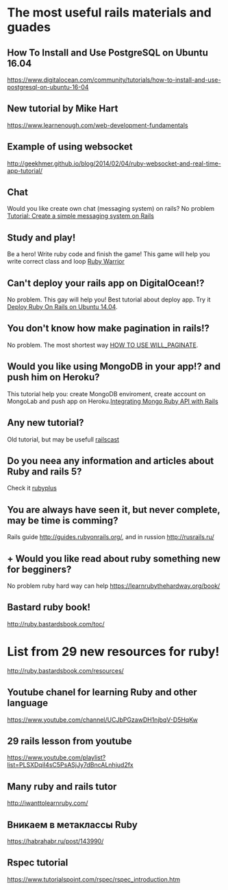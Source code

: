 # The most useful rails materials and guades

## How To Install and Use PostgreSQL on Ubuntu 16.04
https://www.digitalocean.com/community/tutorials/how-to-install-and-use-postgresql-on-ubuntu-16-04

## New tutorial by Mike Hart
https://www.learnenough.com/web-development-fundamentals

## Example of using websocket 

http://geekhmer.github.io/blog/2014/02/04/ruby-websocket-and-real-time-app-tutorial/
## Chat 

Would you like create own chat (messaging system) on rails? No problem [Tutorial: Create a simple messaging system on Rails](https://medium.com/@danamulder/tutorial-create-a-simple-messaging-system-on-rails-d9b94b0fbca1#.9c0lxziry) 


## Study and play! 

Be a hero! Write ruby code and finish the game! This game will help you write correct class and loop [Ruby Warrior](https://www.bloc.io/ruby-warrior#/)

## Can't deploy your rails app on DigitalOcean!?

No problem. This gay will help you! Best tutorial about deploy app. Try it [Deploy Ruby On Rails on Ubuntu 14.04](https://gorails.com/deploy/ubuntu/14.04).

## You don't know how make pagination in rails!?

No problem. The most shortest way [HOW TO USE WILL_PAGINATE](http://pathfindersoftware.com/2008/06/how-to-use-will_paginate-with-non-activerecord-collectionarray/).

## Would you like using MongoDB in your app!? and push him on Heroku?

This tutorial help you: create MongoDB enviroment, create account on MongoLab and push app on Heroku.[Integrating Mongo Ruby API with Rails](https://github.com/jhu-ep-coursera/fullstack-course3-module1-zips)

## Any new tutorial?

Old tutorial, but may be usefull [railscast](http://railscasts.com/)

## Do you neea any information and articles about Ruby and rails 5?

Check it [rubyplus](https://rubyplus.com/articles)

## You are always have seen it, but never complete, may be time is comming?

Rails guide http://guides.rubyonrails.org/, and in russion http://rusrails.ru/

## + Would you like read about ruby something new for begginers? 

No problem ruby hard way can help https://learnrubythehardway.org/book/

## Bastard ruby book!

http://ruby.bastardsbook.com/toc/

# List from 29 new resources for ruby! 

http://ruby.bastardsbook.com/resources/

## Youtube chanel for learning Ruby and other language

https://www.youtube.com/channel/UCJbPGzawDH1njbqV-D5HqKw

## 29 rails lesson from youtube

https://www.youtube.com/playlist?list=PLSXDqiI4sC5PsASjJy7dBncALnhjud2fx

## Many ruby and rails tutor

http://iwanttolearnruby.com/

## Вникаем в метаклассы Ruby

https://habrahabr.ru/post/143990/

## Rspec tutorial 
https://www.tutorialspoint.com/rspec/rspec_introduction.htm





